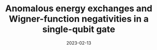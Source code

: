 ---
title: "Anomalous energy exchanges and Wigner-function negativities in a single-qubit gate"
collection: publications
permalink: https://link.aps.org/doi/10.1103/PhysRevA.107.023710
excerpt: 'Anomalous weak values and the Wigner function’s negativity are well-known witnesses of quantum contextuality. We show that these effects occur when analyzing the energetics of a single-qubit gate generated by a resonant coherent field traveling in a waveguide. The buildup of correlations between the qubit and the field is responsible for bounds on the gate fidelity, but also for a nontrivial energy balance recently observed in a superconducting setup. In the experimental scheme, the field is continuously monitored through heterodyne detection and then postselected over the outcomes of a final qubit’s measurement. The postselected data can be interpreted as the field’s weak values and can show anomalous values in the variation of the field’s energy. We model the joint system dynamics with a collision model, gaining access to the qubit-field entangled state at any time. We find an analytical expression of the quasiprobability distribution of the postselected heterodyne signal, i.e., the conditional Husimi-Q function. The latter grants access to all the field’s weak values: we use it to obtain that of the field’s energy change and display its anomalous behavior. Finally, we derive the field’s conditional Wigner function and show that anomalous weak values and Wigner function negativities arise for the same values of the gate’s angle.'
date: 2023-02-13
venue: 'Physical Review A'
paperurl: 'https://link.aps.org/doi/10.1103/PhysRevA.107.023710'
citation: 'Maffei, Maria, Cyril Elouard, Bruno O. Goes, Benjamin Huard, Andrew N. Jordan, and Alexia Auffèves. “Anomalous Energy Exchanges and Wigner-Function Negativities in a Single-Qubit Gate.” Physical Review A 107, no. 2 (February 13, 2023): 023710. https://doi.org/10.1103/PhysRevA.107.023710.'
---